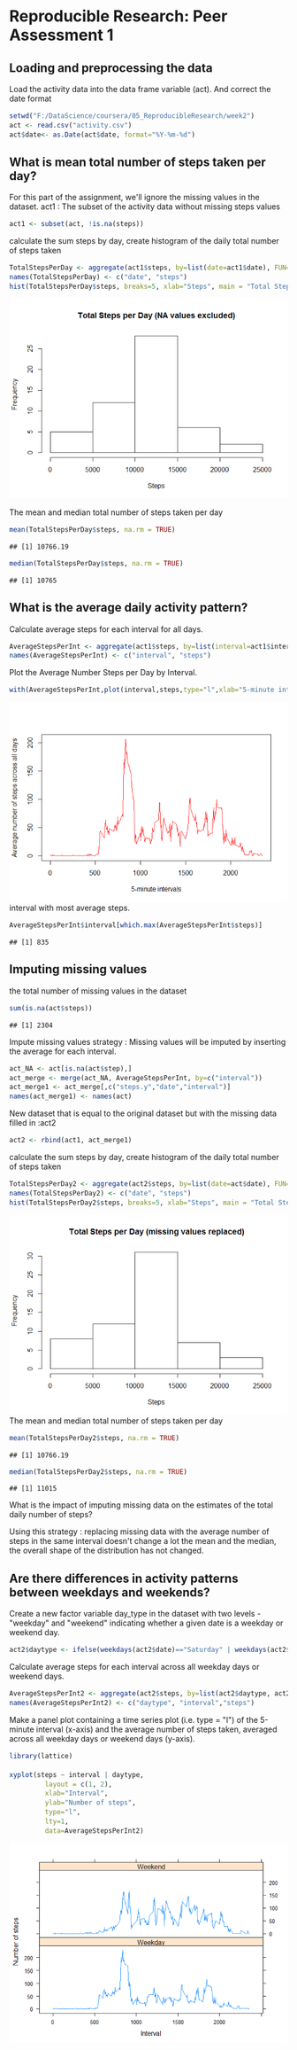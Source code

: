 # Reproducible Research: Peer Assessment 1

## Loading and preprocessing the data
Load the activity data into the data frame variable (act). And correct the date format

```r
setwd("F:/DataScience/coursera/05_ReproducibleResearch/week2")
act <- read.csv("activity.csv")
act$date<- as.Date(act$date, format="%Y-%m-%d")
```
## What is mean total number of steps taken per day?
For this part of the assignment, we'll ignore the missing values in the dataset.
act1 : The subset of the activity data without missing steps values

```r
act1 <- subset(act, !is.na(steps))
```
calculate the sum steps by day, create  histogram of the daily total number of steps taken

```r
TotalStepsPerDay <- aggregate(act1$steps, by=list(date=act1$date), FUN=sum, na.rm = TRUE)
names(TotalStepsPerDay) <- c("date", "steps")
hist(TotalStepsPerDay$steps, breaks=5, xlab="Steps", main = "Total Steps per Day (NA values excluded)")
```

![](PA1_template_files/figure-html/unnamed-chunk-3-1.png)<!-- -->

The mean and median total number of steps taken per day

```r
mean(TotalStepsPerDay$steps, na.rm = TRUE)
```

```
## [1] 10766.19
```

```r
median(TotalStepsPerDay$steps, na.rm = TRUE)
```

```
## [1] 10765
```

## What is the average daily activity pattern?
Calculate average steps for each interval for all days.

```r
AverageStepsPerInt <- aggregate(act1$steps, by=list(interval=act1$interval), FUN=mean, na.rm = TRUE)
names(AverageStepsPerInt) <- c("interval", "steps")
```
Plot the Average Number Steps per Day by Interval.


```r
with(AverageStepsPerInt,plot(interval,steps,type="l",xlab="5-minute intervals", ylab="Average number of steps across all days", col="red"))
```

![](PA1_template_files/figure-html/unnamed-chunk-6-1.png)<!-- -->
interval with most average steps. 

```r
AverageStepsPerInt$interval[which.max(AverageStepsPerInt$steps)]
```

```
## [1] 835
```
## Imputing missing values
the total number of missing values in the dataset 

```r
sum(is.na(act$steps))
```

```
## [1] 2304
```
Impute missing values strategy : Missing values will be imputed by inserting the average for each interval.


```r
act_NA <- act[is.na(act$step),]
act_merge <- merge(act_NA, AverageStepsPerInt, by=c("interval"))
act_merge1 <- act_merge[,c("steps.y","date","interval")]
names(act_merge1) <- names(act)
```
New dataset that is equal to the original dataset but with the missing data filled in :act2

```r
act2 <- rbind(act1, act_merge1)
```
calculate the sum steps by day, create  histogram of the daily total number of steps taken


```r
TotalStepsPerDay2 <- aggregate(act2$steps, by=list(date=act$date), FUN=sum, na.rm = TRUE)
names(TotalStepsPerDay2) <- c("date", "steps")
hist(TotalStepsPerDay2$steps, breaks=5, xlab="Steps", main = "Total Steps per Day (missing values replaced)")
```

![](PA1_template_files/figure-html/unnamed-chunk-11-1.png)<!-- -->
The mean and median total number of steps taken per day


```r
mean(TotalStepsPerDay2$steps, na.rm = TRUE)
```

```
## [1] 10766.19
```

```r
median(TotalStepsPerDay2$steps, na.rm = TRUE)
```

```
## [1] 11015
```


What is the impact of imputing missing data on the estimates of the total daily number of steps?

Using this strategy : replacing missing data with the average number of steps in the same interval doesn't change a lot the mean and the median, the overall shape of the distribution has not changed. 


## Are there differences in activity patterns between weekdays and weekends?
Create a new factor variable day_type in the dataset with two levels - "weekday" and "weekend" indicating whether a given date is a weekday or weekend day. 

```r
act2$daytype <- ifelse(weekdays(act2$date)=="Saturday" | weekdays(act2$date)=="Sunday", "Weekend", "Weekday")
```
Calculate average steps for each interval across all weekday days or weekend days.


```r
AverageStepsPerInt2 <- aggregate(act2$steps, by=list(act2$daytype, act2$interval), FUN=mean, na.rm = TRUE)
names(AverageStepsPerInt2) <- c("daytype", "interval","steps")
```
Make a panel plot containing a time series plot (i.e. type = "l") of the 5-minute interval (x-axis) and the average number of steps taken, averaged across all weekday days or weekend days (y-axis).


```r
library(lattice)

xyplot(steps ~ interval | daytype,
         layout = c(1, 2),
         xlab="Interval",
         ylab="Number of steps",
         type="l",
         lty=1,
         data=AverageStepsPerInt2)
```

![](PA1_template_files/figure-html/unnamed-chunk-15-1.png)<!-- -->
